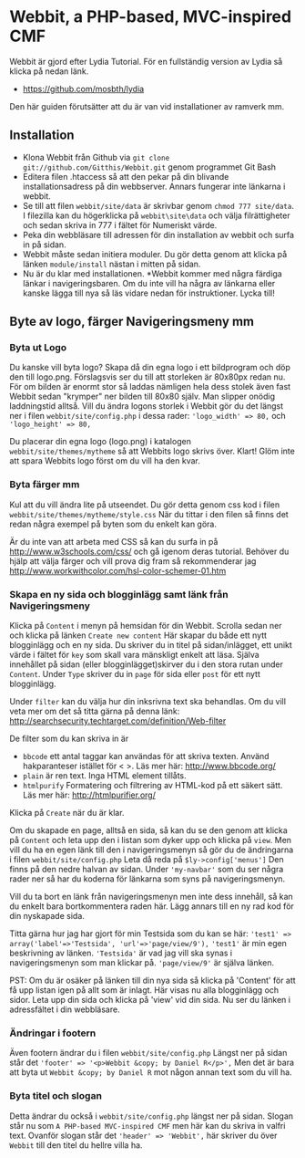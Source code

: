 
Webbit, a PHP-based, MVC-inspired CMF
====================================

Webbit är gjord efter Lydia Tutorial. För en fullständig version av Lydia
så klicka på nedan länk.
* https://github.com/mosbth/lydia

Den här guiden förutsätter att du är van vid installationer av ramverk mm.           



Installation
------------

* Klona Webbit från Github via `git clone git://github.com/Gitthis/Webbit.git` genom programmet Git Bash
* Editera filen .htaccess så att den pekar på din blivande installationsadress på din webbserver. Annars fungerar inte länkarna i webbit.
* Se till att filen `webbit/site/data` är skrivbar genom `chmod 777 site/data`. I filezilla kan du högerklicka på
`webbit\site\data` och välja filrättigheter och sedan skriva in 777 i fältet för Numeriskt värde.
* Peka din webbläsare till adressen för din installation av webbit och surfa in på sidan. 
* Webbit måste sedan initiera moduler. Du gör detta genom att klicka på länken `module/install` nästan i mitten på sidan.
* Nu är du klar med installationen. 
*Webbit kommer med några färdiga länkar i navigeringsbaren. Om du inte vill ha några av länkarna eller kanske lägga till nya så
läs vidare nedan för instruktioner. Lycka till! 



Byte av logo, färger Navigeringsmeny mm
---------------------------------------

### Byta ut Logo
Du kanske vill byta logo? Skapa då din egna logo i ett bildprogram och döp den till logo.png.
Förslagsvis ser du till att storleken är 80x80px redan nu. För om bilden är enormt stor så laddas 
nämligen hela dess stolek även fast Webbit sedan "krymper" ner bilden till 80x80 själv. Man slipper
onödig laddningstid alltså. Vill du ändra logons storlek i Webbit gör du det längst ner i filen `webbit/site/config.php`
i dessa rader: `'logo_width' => 80,` och `'logo_height' => 80,` 

Du placerar din egna logo (logo.png) i katalogen `webbit/site/themes/mytheme` så att Webbits logo skrivs över. Klart!
Glöm inte att spara Webbits logo först om du vill ha den kvar.


### Byta färger mm
Kul att du vill ändra lite på utseendet. Du gör detta genom css kod i filen `webbit/site/themes/mytheme/style.css`
När du tittar i den filen så finns det redan några exempel på byten som du enkelt kan göra. 

Är du inte van att arbeta med CSS så kan du surfa in på http://www.w3schools.com/css/ och gå igenom deras tutorial.
Behöver du hjälp att välja färger och vill prova dig fram så rekommenderar jag http://www.workwithcolor.com/hsl-color-schemer-01.htm


### Skapa en ny sida och blogginlägg samt länk från Navigeringsmeny
Klicka på `Content` i menyn på hemsidan för din Webbit.
Scrolla sedan ner och klicka på länken `Create new content`
Här skapar du både ett nytt blogginlägg och en ny sida.
Du skriver du in titel på sidan/inlägget, ett unikt värde i fältet för `key` som skall vara mänskligt enkelt att läsa.
Själva innehållet på sidan (eller blogginlägget)skirver du i den stora rutan under `Content`. 
Under `Type` skriver du in `page` för sida eller `post` för ett nytt blogginlägg.

Under `filter` kan du välja hur din inksrivna text ska behandlas.
Om du vill veta mer om det så titta gärna på denna länk: http://searchsecurity.techtarget.com/definition/Web-filter

De filter som du kan skriva in är 
* `bbcode` ett antal taggar kan användas för att skriva texten. Använd hakparanteser istället för < >. Läs mer här: http://www.bbcode.org/
* `plain` är ren text. Inga HTML element tillåts. 
* `htmlpurify` Formatering och filtrering av HTML-kod på ett säkert sätt. Läs mer här: http://htmlpurifier.org/

Klicka på `Create` när du är klar. 

Om du skapade en page, alltså en sida, så kan du se den genom att klicka på `Content` och leta upp den i listan som dyker upp och klicka på `view`.
Men vill du ha en egen länk till den i navigeringsmenyn så gör du de ändringarna i filen `webbit/site/config.php`
Leta då reda på `$ly->config['menus']` Den finns på den nedre halvan av sidan. 
Under `'my-navbar'` som du ser några rader ner så har du koderna för länkarna som syns på navigeringsmenyn.

Vill du ta bort en länk från navigeringsmenyn men inte dess innehåll, så kan du enkelt bara bortkommentera raden här.
Lägg annars till en ny rad kod för din nyskapade sida. 

Titta gärna hur jag har gjort för min Testsida som du kan se här: `'test1' => array('label'=>'Testsida', 'url'=>'page/view/9'),`
`'test1'` är min egen beskrivning av länken.
`'Testsida'` är vad jag vill ska synas i navigeringsmenyn som man klickar på.
`'page/view/9'` är själva länken. 

PST: Om du är osäker på länken till din nya sida så klicka på 'Content' för att få upp listan igen på allt som är inlagt. 
Här visas nu alla blogginlägg och sidor. Leta upp din sida och klicka på 'view' vid din sida. Nu ser du länken i adressfältet i din webbläsare. 


### Ändringar i footern
Även footern ändrar du i filen `webbit/site/config.php`
Längst ner på sidan står det `'footer' => '<p>Webbit &copy; by Daniel R</p>',` Men det är bara att byta ut `Webbit &copy; by Daniel R` mot någon annan text
som du vill ha.


### Byta titel och slogan
Detta ändrar du också i `webbit/site/config.php` längst ner på sidan. 
Slogan står nu som `A PHP-based MVC-inspired CMF` men här kan du skriva in valfri text.
Ovanför slogan står det `'header' => 'Webbit',` här skriver du över `Webbit` till den titel du hellre villa ha. 
  



